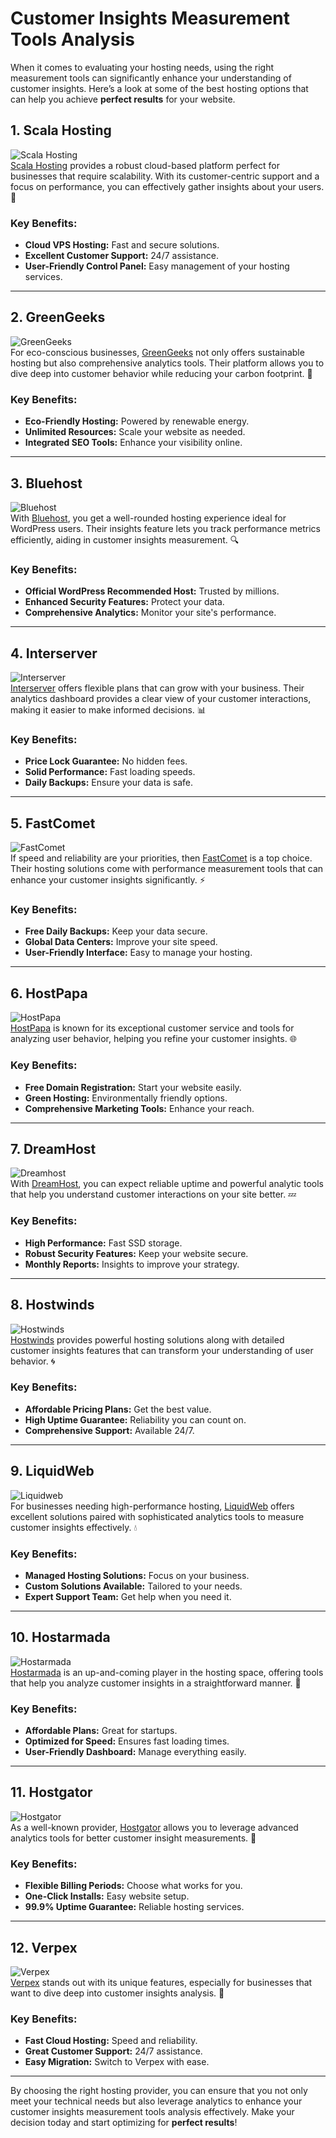 # Customer Insights Measurement Tools Analysis

When it comes to evaluating your hosting needs, using the right measurement tools can significantly enhance your understanding of customer insights. Here’s a look at some of the best hosting options that can help you achieve **perfect results** for your website. 

## 1. Scala Hosting
![Scala Hosting](https://i.imgur.com/uJ5JIK3.png "Scala Web Hosting")  
[Scala Hosting](https://snipitx.com/scala-jy) provides a robust cloud-based platform perfect for businesses that require scalability. With its customer-centric support and a focus on performance, you can effectively gather insights about your users. 🌟 

### Key Benefits:
- **Cloud VPS Hosting:** Fast and secure solutions.
- **Excellent Customer Support:** 24/7 assistance.
- **User-Friendly Control Panel:** Easy management of your hosting services.

---

## 2. GreenGeeks
![GreenGeeks](https://i.imgur.com/eEwuntu.jpg "GreenGeeks Hosting")  
For eco-conscious businesses, [GreenGeeks](https://snipitx.com/greengeeks-jy) not only offers sustainable hosting but also comprehensive analytics tools. Their platform allows you to dive deep into customer behavior while reducing your carbon footprint. 🌿 

### Key Benefits:
- **Eco-Friendly Hosting:** Powered by renewable energy.
- **Unlimited Resources:** Scale your website as needed.
- **Integrated SEO Tools:** Enhance your visibility online.

---

## 3. Bluehost
![Bluehost](https://i.imgur.com/PasFF9E.jpeg "Bluehost Hosting")  
With [Bluehost](https://snipitx.com/bluehost-jy), you get a well-rounded hosting experience ideal for WordPress users. Their insights feature lets you track performance metrics efficiently, aiding in customer insights measurement. 🔍 

### Key Benefits:
- **Official WordPress Recommended Host:** Trusted by millions.
- **Enhanced Security Features:** Protect your data.
- **Comprehensive Analytics:** Monitor your site's performance.

---

## 4. Interserver
![Interserver](https://i.imgur.com/OM5dOEW.jpeg "Interserver Hosting")  
[Interserver](https://snipitx.com/interserver-jy) offers flexible plans that can grow with your business. Their analytics dashboard provides a clear view of your customer interactions, making it easier to make informed decisions. 📊 

### Key Benefits:
- **Price Lock Guarantee:** No hidden fees.
- **Solid Performance:** Fast loading speeds.
- **Daily Backups:** Ensure your data is safe.

---

## 5. FastComet
![FastComet](https://i.imgur.com/7qgXuWp.png "FastComet Hosting")  
If speed and reliability are your priorities, then [FastComet](https://snipitx.com/fastcomet-jy) is a top choice. Their hosting solutions come with performance measurement tools that can enhance your customer insights significantly. ⚡ 

### Key Benefits:
- **Free Daily Backups:** Keep your data secure.
- **Global Data Centers:** Improve your site speed.
- **User-Friendly Interface:** Easy to manage your hosting.

---

## 6. HostPapa
![HostPapa](https://i.imgur.com/ouDTkvl.jpeg "HostPapa Hosting")  
[HostPapa](https://snipitx.com/hostpapa-jy) is known for its exceptional customer service and tools for analyzing user behavior, helping you refine your customer insights. 🌐 

### Key Benefits:
- **Free Domain Registration:** Start your website easily.
- **Green Hosting:** Environmentally friendly options.
- **Comprehensive Marketing Tools:** Enhance your reach.

---

## 7. DreamHost
![Dreamhost](https://i.imgur.com/rXIg8ip.jpeg "Dreamhost Hosting")  
With [DreamHost](https://snipitx.com/dreamhost-jy), you can expect reliable uptime and powerful analytic tools that help you understand customer interactions on your site better. 💤 

### Key Benefits:
- **High Performance:** Fast SSD storage.
- **Robust Security Features:** Keep your website secure.
- **Monthly Reports:** Insights to improve your strategy.

---

## 8. Hostwinds
![Hostwinds](https://i.imgur.com/53aSNXx.jpeg "Hostwinds Hosting")  
[Hostwinds](https://snipitx.com/hostwinds-jy) provides powerful hosting solutions along with detailed customer insights features that can transform your understanding of user behavior. 🌀 

### Key Benefits:
- **Affordable Pricing Plans:** Get the best value.
- **High Uptime Guarantee:** Reliability you can count on.
- **Comprehensive Support:** Available 24/7.

---

## 9. LiquidWeb
![Liquidweb](https://i.imgur.com/4IvT9SC.jpeg "Liquidweb Hosting")  
For businesses needing high-performance hosting, [LiquidWeb](https://snipitx.com/liquidweb-jy) offers excellent solutions paired with sophisticated analytics tools to measure customer insights effectively. 💧 

### Key Benefits:
- **Managed Hosting Solutions:** Focus on your business.
- **Custom Solutions Available:** Tailored to your needs.
- **Expert Support Team:** Get help when you need it.

---

## 10. Hostarmada
![Hostarmada](https://i.imgur.com/KFbdf3o.jpeg "Hostarmada Hosting")  
[Hostarmada](https://snipitx.com/hostarmada-jy) is an up-and-coming player in the hosting space, offering tools that help you analyze customer insights in a straightforward manner. 🚀 

### Key Benefits:
- **Affordable Plans:** Great for startups.
- **Optimized for Speed:** Ensures fast loading times.
- **User-Friendly Dashboard:** Manage everything easily.

---

## 11. Hostgator
![Hostgator](https://i.imgur.com/BcVkH57.jpeg "Hostgator Hosting")  
As a well-known provider, [Hostgator](https://snipitx.com/hostgator-jy) allows you to leverage advanced analytics tools for better customer insight measurements. 🐊 

### Key Benefits:
- **Flexible Billing Periods:** Choose what works for you.
- **One-Click Installs:** Easy website setup.
- **99.9% Uptime Guarantee:** Reliable hosting services.

---

## 12. Verpex
![Verpex](https://i.imgur.com/6x5LhiS.jpeg "Verpex Hosting")  
[Verpex](https://snipitx.com/verpex-jy) stands out with its unique features, especially for businesses that want to dive deep into customer insights analysis. 🥇 

### Key Benefits:
- **Fast Cloud Hosting:** Speed and reliability.
- **Great Customer Support:** 24/7 assistance.
- **Easy Migration:** Switch to Verpex with ease.

---

By choosing the right hosting provider, you can ensure that you not only meet your technical needs but also leverage analytics to enhance your customer insights measurement tools analysis effectively. Make your decision today and start optimizing for **perfect results**!
